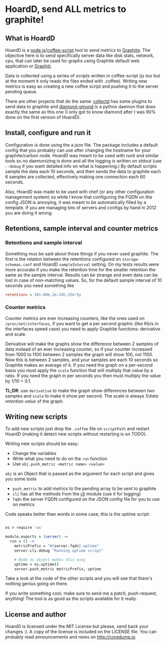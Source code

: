 HoardD, send ALL metrics to graphite!
=====================================

What is HoardD
---------------

HoardD is a [node.js](http://nodejs.org/)/[coffee-script](http://coffeescript.org/) tool to send metrics to [Graphite](http://graphite.wikidot.com/). The objective here is to send specifically server data like disk stats, network, cpu, that can later be used for graphs using Graphite default web application or [Graphiti](http://dev.paperlesspost.com/blog/2011/12/16/introducing-graphiti-an-alternate-frontend-for-graphite/).

Data is collected using a series of *scripts*  written in coffee-script (js too but at the moment it only reads the files ended with .coffee). Writing new metrics is easy as creating a new coffee script and pushing it to the server pending queue.

There are other projects that do the same: [collectd](http://collectd.org/) has some plugins to send data to graphite and [diamond-gmond](https://github.com/freemed/diamond-gmond) is a python daemon that does exactly the same as this one (I only got to know diamond after I was 90% done on the first version of HoardD).

Install, configure and run it
---------------------------------

Configuration is done using the a json file. The package includes a default config that you probably can use after changing the hostname for your graphite/carbon node. HoardD was meant to be used with runit and similar tools so no daemonizing is done and all the logging is written on stdout (use `--debug` if you want detailed info on what is happening.) By default scripts sample the data each 10 seconds, and then sends the data to graphite each 6 samples are collected, effectively making one connection each 60 seconds.

Also, HoardD was made to be used with chef (or any other configuration management system) so while I know that configuring the FQDN on the config JSON is annoying, it was meant to be automatically filled by a template. If you are managing lots of servers and configs by hand in 2012 you are doing it wrong.

Retentions, sample interval and counter metrics
------------------------------------------------

### Retentions and sample interval

Something mus be said about those things if you never used graphite. The first is the relation between the retentions configured on `storage-schemas.conf` and HoardD `sampleInterval` setting. On my tests results were more accurate if you make the retention time for the smaller retention the same as the sample interval. Results can be strange and even data can be lost in case of non-matching values. So, for the default sample interval of 10 seconds you need something like

```cfg
retentions = 10s:60m,1m:24h,15m:5y
```

### Counter metrics

Counter metrics are ever increasing counters, like the ones used on `/proc/net/interfaces`, if you want to get a per second graphic (like Kb/s in the interfaces speed case) you need to apply Graphite functions: derivative and scale.

Derivative will make the graphs show the difference between 2 samples of data instead of an ever increasing counter, so if your counter increased from 1000 to 1100 between 2 samples the graph will show 100, not 1100. Now this is between 2 samples, and your samples are each 10 seconds so Graphite makes an average of it. If you need the graph on a per-second basis you must apply the `scale` function that will multiply that value by a ratio. If you need the graph in per seconds you then must multiply the value by 1/10 = 0.1. 

**TL;DR**: use `derivative` to make the graph show differences between two samples and `scale` to make it show per second. The scale is always 1/*data retention value* of the graph.

Writing new scripts
--------------------

To add new scripts just drop the `.coffee` file on `scriptPath` and restart HoardD (making it detect new scripts without restarting is on TODO).

Writing new scripts should be easy:

* Change the variables
* Write what you need to do on the `run` function
* Use `obj.push_metric <metric name> <value>`

`obj` is an Object that is passed as the argument for each script and gives you some tools

* `push_metric` to add metrics to the pending array to be sent to graphite
* `cli` has all the methods from the [cli](https://github.com/chriso/cli) module (use it for logging)
* `fqdn` the server FQDN configured on the JSON config file for you to use on metrics

Code speaks better than words in some case, this is the uptime script:

```coffeescript

os = require 'os'

module.exports = (server) ->
  run = () ->
    metricPrefix = "#{server.fqdn}.uptime"
    server.cli.debug "Running uptime script"

    # Node os object makes this easy
    uptime = os.uptime()
    server.push_metric metricPrefix, uptime
```

Take a look at the code of the other scripts and you will see that there's nothing genius going on there. 

If you write something cool, make sure to send me a patch, push-request, anything! The tool is as good as the scripts available for it really.

License and author
------------------

HoardD is licensed under the MIT License but please, send back your changes :). A copy of the license is included on the LICENSE file.
You can probably read announcements and news on http://coredump.io

